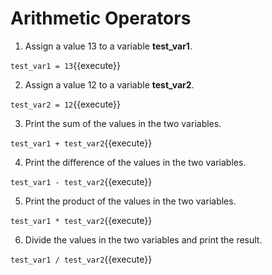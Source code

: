 # Arithmetic Operators

1. Assign a value 13 to a variable **test_var1**.

`test_var1 = 13`{{execute}}

2. Assign a value 12 to a variable **test_var2**.

`test_var2 = 12`{{execute}}

3. Print the sum of the values in the two variables.

`test_var1 + test_var2`{{execute}}

4. Print the difference of the values in the two variables.

`test_var1 - test_var2`{{execute}}

5. Print the product of the values in the two variables.

`test_var1 * test_var2`{{execute}}

6. Divide the values in the two variables and print the result.

`test_var1 / test_var2`{{execute}}